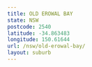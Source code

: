 ```yaml
---
title: OLD EROWAL BAY
state: NSW
postcode: 2540
latitude: -34.863483
longitude: 150.61644
url: /nsw/old-erowal-bay/
layout: suburb
---
```

